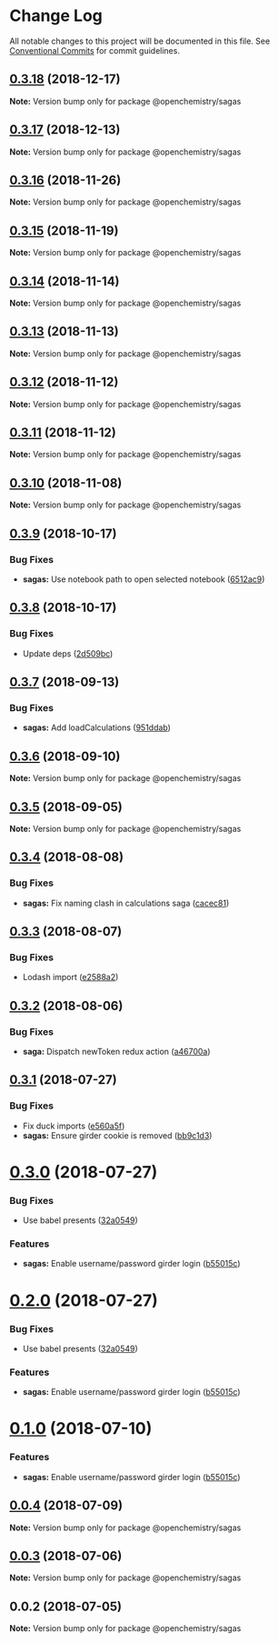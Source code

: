 # Change Log

All notable changes to this project will be documented in this file.
See [Conventional Commits](https://conventionalcommits.org) for commit guidelines.

## [0.3.18](https://github.com/OpenChemistry/oc-web-components/compare/@openchemistry/sagas@0.3.17...@openchemistry/sagas@0.3.18) (2018-12-17)

**Note:** Version bump only for package @openchemistry/sagas





## [0.3.17](https://github.com/OpenChemistry/oc-web-components/compare/@openchemistry/sagas@0.3.16...@openchemistry/sagas@0.3.17) (2018-12-13)

**Note:** Version bump only for package @openchemistry/sagas





## [0.3.16](https://github.com/OpenChemistry/oc-web-components/compare/@openchemistry/sagas@0.3.15...@openchemistry/sagas@0.3.16) (2018-11-26)

**Note:** Version bump only for package @openchemistry/sagas





## [0.3.15](https://github.com/OpenChemistry/oc-web-components/compare/@openchemistry/sagas@0.3.14...@openchemistry/sagas@0.3.15) (2018-11-19)

**Note:** Version bump only for package @openchemistry/sagas





## [0.3.14](https://github.com/OpenChemistry/oc-web-components/compare/@openchemistry/sagas@0.3.13...@openchemistry/sagas@0.3.14) (2018-11-14)

**Note:** Version bump only for package @openchemistry/sagas





## [0.3.13](https://github.com/OpenChemistry/oc-web-components/compare/@openchemistry/sagas@0.3.12...@openchemistry/sagas@0.3.13) (2018-11-13)

**Note:** Version bump only for package @openchemistry/sagas





## [0.3.12](https://github.com/OpenChemistry/oc-web-components/compare/@openchemistry/sagas@0.3.11...@openchemistry/sagas@0.3.12) (2018-11-12)

**Note:** Version bump only for package @openchemistry/sagas





## [0.3.11](https://github.com/OpenChemistry/oc-web-components/compare/@openchemistry/sagas@0.3.10...@openchemistry/sagas@0.3.11) (2018-11-12)

**Note:** Version bump only for package @openchemistry/sagas





## [0.3.10](https://github.com/OpenChemistry/oc-web-components/compare/@openchemistry/sagas@0.3.9...@openchemistry/sagas@0.3.10) (2018-11-08)

**Note:** Version bump only for package @openchemistry/sagas





## [0.3.9](https://github.com/OpenChemistry/oc-web-components/compare/@openchemistry/sagas@0.3.8...@openchemistry/sagas@0.3.9) (2018-10-17)


### Bug Fixes

* **sagas:** Use notebook path to open selected notebook ([6512ac9](https://github.com/OpenChemistry/oc-web-components/commit/6512ac9))





## [0.3.8](https://github.com/OpenChemistry/oc-web-components/compare/@openchemistry/sagas@0.3.7...@openchemistry/sagas@0.3.8) (2018-10-17)


### Bug Fixes

* Update deps ([2d509bc](https://github.com/OpenChemistry/oc-web-components/commit/2d509bc))





<a name="0.3.7"></a>
## [0.3.7](https://github.com/OpenChemistry/oc-web-components/compare/@openchemistry/sagas@0.3.6...@openchemistry/sagas@0.3.7) (2018-09-13)


### Bug Fixes

* **sagas:** Add loadCalculations ([951ddab](https://github.com/OpenChemistry/oc-web-components/commit/951ddab))




<a name="0.3.6"></a>
## [0.3.6](https://github.com/OpenChemistry/oc-web-components/compare/@openchemistry/sagas@0.3.5...@openchemistry/sagas@0.3.6) (2018-09-10)




**Note:** Version bump only for package @openchemistry/sagas

<a name="0.3.5"></a>
## [0.3.5](https://github.com/OpenChemistry/oc-web-components/compare/@openchemistry/sagas@0.3.4...@openchemistry/sagas@0.3.5) (2018-09-05)




**Note:** Version bump only for package @openchemistry/sagas

<a name="0.3.4"></a>
## [0.3.4](https://github.com/OpenChemistry/oc-web-components/compare/@openchemistry/sagas@0.3.3...@openchemistry/sagas@0.3.4) (2018-08-08)


### Bug Fixes

* **sagas:** Fix naming clash in calculations saga ([cacec81](https://github.com/OpenChemistry/oc-web-components/commit/cacec81))




<a name="0.3.3"></a>
## [0.3.3](https://github.com/OpenChemistry/oc-web-components/compare/@openchemistry/sagas@0.3.2...@openchemistry/sagas@0.3.3) (2018-08-07)


### Bug Fixes

* Lodash import ([e2588a2](https://github.com/OpenChemistry/oc-web-components/commit/e2588a2))




<a name="0.3.2"></a>
## [0.3.2](https://github.com/OpenChemistry/oc-web-components/compare/@openchemistry/sagas@0.3.1...@openchemistry/sagas@0.3.2) (2018-08-06)


### Bug Fixes

* **saga:** Dispatch newToken redux action ([a46700a](https://github.com/OpenChemistry/oc-web-components/commit/a46700a))




<a name="0.3.1"></a>
## [0.3.1](https://github.com/OpenChemistry/oc-web-components/compare/@openchemistry/sagas@0.3.0...@openchemistry/sagas@0.3.1) (2018-07-27)


### Bug Fixes

* Fix duck imports ([e560a5f](https://github.com/OpenChemistry/oc-web-components/commit/e560a5f))
* **sagas:** Ensure girder cookie is removed ([bb9c1d3](https://github.com/OpenChemistry/oc-web-components/commit/bb9c1d3))




<a name="0.3.0"></a>
# [0.3.0](https://github.com/OpenChemistry/oc-web-components/compare/@openchemistry/sagas@0.0.4...@openchemistry/sagas@0.3.0) (2018-07-27)


### Bug Fixes

* Use babel presents ([32a0549](https://github.com/OpenChemistry/oc-web-components/commit/32a0549))


### Features

* **sagas:** Enable username/password girder login ([b55015c](https://github.com/OpenChemistry/oc-web-components/commit/b55015c))




<a name="0.2.0"></a>
# [0.2.0](https://github.com/OpenChemistry/oc-web-components/compare/@openchemistry/sagas@0.0.4...@openchemistry/sagas@0.2.0) (2018-07-27)


### Bug Fixes

* Use babel presents ([32a0549](https://github.com/OpenChemistry/oc-web-components/commit/32a0549))


### Features

* **sagas:** Enable username/password girder login ([b55015c](https://github.com/OpenChemistry/oc-web-components/commit/b55015c))




<a name="0.1.0"></a>
# [0.1.0](https://github.com/OpenChemistry/oc-web-components/compare/@openchemistry/sagas@0.0.4...@openchemistry/sagas@0.1.0) (2018-07-10)


### Features

* **sagas:** Enable username/password girder login ([b55015c](https://github.com/OpenChemistry/oc-web-components/commit/b55015c))




<a name="0.0.4"></a>
## [0.0.4](https://github.com/OpenChemistry/oc-web-components/compare/@openchemistry/sagas@0.0.3...@openchemistry/sagas@0.0.4) (2018-07-09)




**Note:** Version bump only for package @openchemistry/sagas

<a name="0.0.3"></a>
## [0.0.3](https://github.com/OpenChemistry/oc-web-components/compare/@openchemistry/sagas@0.0.2...@openchemistry/sagas@0.0.3) (2018-07-06)




**Note:** Version bump only for package @openchemistry/sagas

<a name="0.0.2"></a>
## 0.0.2 (2018-07-05)




**Note:** Version bump only for package @openchemistry/sagas
